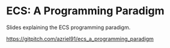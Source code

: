 # ECS: A Programming Paradigm

Slides explaining the ECS programming paradigm.

https://gitpitch.com/azriel91/ecs_a_programming_paradigm
